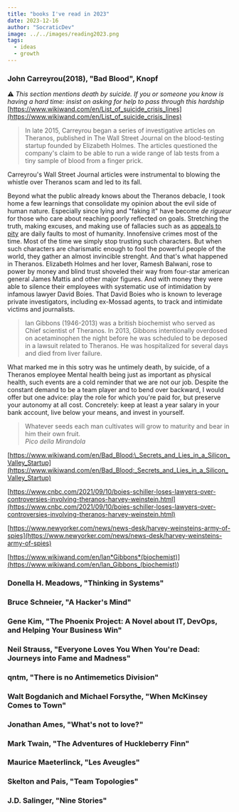 ```yaml
---
title: "books I've read in 2023"
date: 2023-12-16
author: "SocraticDev"
image: ../../images/reading2023.png
tags:
  - ideas
  - growth
---
```


### John Carreyrou(2018), "Bad Blood", Knopf

⚠️ _This section mentions death by suicide. If you or someone you know is having
a hard time: insist on asking for help to pass through this hardship_ [https://www.wikiwand.com/en/List_of_suicide_crisis_lines](https://www.wikiwand.com/en/List_of_suicide_crisis_lines)

> In late 2015, Carreyrou began a series of investigative articles on Theranos, published in The Wall Street Journal on the blood-testing startup founded by Elizabeth Holmes. The articles questioned the company's claim to be able to run a wide range of lab tests from a tiny sample of blood from a finger prick.

Carreyrou's Wall Street Journal articles were instrumental to blowing the
whistle over Theranos scam and led to its fall.

Beyond what the public already knows about the Theranos debacle, I took home a
few learnings that consolidate my opinion about the evil side of human nature.
Especially since lying and "faking it" have become _de rigueur_ for those who
care about reaching poorly reflected on goals. Stretching the truth, making
excuses, and making use of fallacies such as as [appeals to
pity](https://www.wikiwand.com/en/Appeal_to_pity) are daily faults to most of
humanity. Innofensive crimes most of the time. Most of the time we simply stop
trusting such characters. But when such characters are charismatic enough to
fool the powerful people of the world, they gather an almost invincible
strenght. And that's what happened in Theranos. Elizabeth Holmes and her lover,
Ramesh Balwani, rose to power by money and blind trust shoveled their way from
four-star american general James Mattis and other major figures. And with money
they were able to silence their employees with systematic use of intimidation
by infamous lawyer David Boies. That David Boies who is known to leverage
private investigators, including ex-Mossad agents, to track and intimidate
victims and journalists.

> Ian Gibbons (1946-2013) was a british biochemist who served as Chief
> scientist of Theranos. In 2013, Gibbons intentionally overdosed on
> acetaminophen the night before he was scheduled to be deposed in a lawsuit
> related to Theranos. He was hospitalized for several days and died from liver
> failure.

What marked me in this sotry was he untimely death, by suicide, of a Theranos employee Mental health being just as important as physical health, such
events are a cold reminder that we are not our job. Despite the constant demand
to be a team player and to bend over backward, I would offer but one advice:
play the role for which you're paid for, but preserve your autonomy at all
cost. Concretely: keep at least a year salary in your bank account, live below
your means, and invest in yourself.

> Whatever seeds each man cultivates will grow to maturity and bear in him
> their own fruit. <br><cite>Pico della Mirandola</cite>

[https://www.wikiwand.com/en/Bad_Blood:\_Secrets_and_Lies_in_a_Silicon_Valley_Startup](https://www.wikiwand.com/en/Bad_Blood:_Secrets_and_Lies_in_a_Silicon_Valley_Startup)

[https://www.cnbc.com/2021/09/10/boies-schiller-loses-lawyers-over-controversies-involving-theranos-harvey-weinstein.html](https://www.cnbc.com/2021/09/10/boies-schiller-loses-lawyers-over-controversies-involving-theranos-harvey-weinstein.html)

[https://www.newyorker.com/news/news-desk/harvey-weinsteins-army-of-spies](https://www.newyorker.com/news/news-desk/harvey-weinsteins-army-of-spies)

[https://www.wikiwand.com/en/Ian*Gibbons*(biochemist)](<https://www.wikiwand.com/en/Ian_Gibbons_(biochemist)>)

### Donella H. Meadows, "Thinking in Systems"

### Bruce Schneier, "A Hacker's Mind"

### Gene Kim, "The Phoenix Project: A Novel about IT, DevOps, and Helping Your Business Win"

### Neil Strauss, "Everyone Loves You When You're Dead: Journeys into Fame and Madness"

### qntm, "There is no Antimemetics Division"

### Walt Bogdanich and Michael Forsythe, "When McKinsey Comes to Town"

### Jonathan Ames, "What's not to love?"

### Mark Twain, "The Adventures of Huckleberry Finn"

### Maurice Maeterlinck, "Les Aveugles"

### Skelton and Pais, "Team Topologies"

### J.D. Salinger, "Nine Stories"
